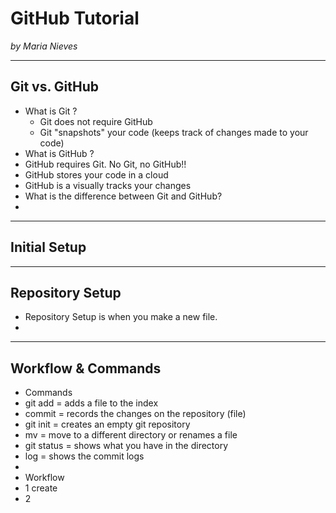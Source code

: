 # GitHub Tutorial

_by Maria Nieves_

---
## Git vs. GitHub
* What is Git ?
  * Git does not require GitHub 
  * Git "snapshots" your code (keeps track of changes made to your code)
* What is GitHub ?
 * GitHub requires Git. No Git, no GitHub!!
 * GitHub stores your code in a cloud 
 * GitHub is a visually tracks your changes
* What is the difference between Git and GitHub?
 * 


---
## Initial Setup



---
## Repository Setup
* Repository Setup is when you make a new file. 
* 


---
## Workflow & Commands

* Commands
 * git add = adds a file to the index
 * commit = records the changes on the repository (file)
 * git init = creates an empty git repository 
 * mv = move to a different directory or renames a file
 * git status = shows what you have in the directory
 * log = shows the commit logs
 * 
* Workflow 
 * 1 create 
 * 2 
